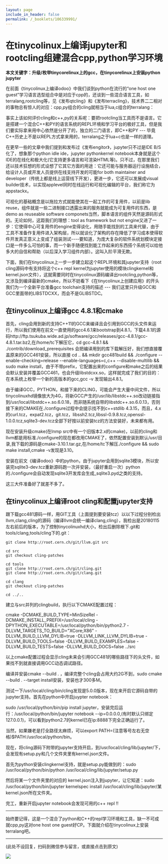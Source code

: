 ```yaml
---
layout: page
include_in_header: false
permalink: /_booklets/106339991/
---
```

在tinycolinux上编译jupyter和rootcling组建混合cpp,python学习环境
=====

__本文关键字：升级/枚举tinycorelinux上的gcc，在tinycorelinux上安装python jupyter__

在前面《tinycolinux上编译odoo》中我们谈到python在流行的“one host one guest”学习语言选型组合中是对应于cpp的，还谈到一些混合语言工具，如terralang,rootcling等，见《发布qtcling》和《发布terracling》，技术界二二相对的事物总有惊人的对应：cpp,py组合的cling就相当于lua,c组合的terralang：

事实上该如何评价cling和c++,py的关系呢：要把rootcling当工具而不是语言。它是搭建一个混合C++和PY的语言系统的REPL环境和学习平台的极好工具，但是我们要实际拿来用中心依然是分开了的，独立的二门语言，即C++和PY --- 毕竟C++历史上不是以REPL方式拿来用的，terralang之于lua+c也是一样的道理。

在更早一些的文章中我们提到和发布过《发布engitor》，jupyter只不过是IDE B/S化了，想象那个python idle ide，jupyter pythonkernel notebook本身就是这个IDE的在线化和极大化(它支持更多语言和可渲染HTML等)。只不过，在那里我们还以技术狂想的形式设想了它其它方面的用途：它还可能与服务器运行设施结合，给设计人员或开发人员提供在线支持开发的可能for both maintainer and developer（传统上都是线上运营线下开发），更进一步，它还可以发展成visual builder技术，以实现applevel同时在线运行和可视化编辑的平台，我们称它为appstackx。

可视化的基础概念是以拖拉方式就能使其在一起工作的可复用件，以前是lib reuse，组件就是一些二进制接口透露出来的服务就能成为可复用件的东西，是demo as reuseable software componets当然，脚本语言的组件天然是源码形式的。无论如何，这距我们的理想：tool as framework but not engine又进了一步：它使得中心可复用件的engine变得谈化，用随手能找到的工具来代替，由于工具不准备作复用件进入架构层，所以就谈化了架构的存在降低了学习成本使得软件开发真正意义上变成了组装测试----要知道，为庞大复杂的软件系统划模块定接口是一件多么可怕的事，而一个新手随便找到能工作起来的东西搭个系统可以给他多大的自信和帮助（以后深入学习组件内部）。这叫入阶平滑无欺。

下面，我们在tinycolinux上一步一步建立起这个REPL环境和其jupyter支持（root cling源码中有支持将这个c++ repl kernel为jupyter使用的模块clingkernel和kernel.json文件），这就需要同时在tinycolinux源码编译出rootcling,python等，又涉及到编译最新的cmake，所以不妨看下《在tinycolinux上创建应用》的开头我们为一个全新平台准备gcc toolchain支持的描述 --- 我们这里只升级GCC和GCC里面带的LIBSTDCXX，而会不是GLIBSTDC。

在tinycolinux上编译gcc 4.8.1和cmake
-----

首先，cling会用到新的支持C++11的GCC来编译且会引用到GCC的头文件来运行，所以我们使用在前文一直使用的gcc4.6.1来bootstrap到4.8.1，下载4.8.1的源码http://ftp.tsukuba.wide.ad.jp/software/gcc/releases/gcc-4.8.1/gcc-4.8.1.tar.bz2,在/home/tc下解压它，cd gcc-4.8.1 && ./contrib/download_prerequisites 会把编译用到的库下载解压好，我们想直接覆盖原来的GCC461安装，所以直接 cd .. && mkdir gcc481build && ./configure --enable-checking=release --enable-languages=c,c++ --disable-multilib && sudo make install，由于不带prefix，它配置出来的configure和make之后的结果会默认安装并覆盖GCC461，也会升级libstdcxx.so，这样就完成了我们的目的：在本系统上枚举一个新的高版本的gcc,gcc -v 发现输出4.8.1。

由于编译GCC，PYTHON，和接下来的CLING，可能会产生大量中间文件，所以tinycolinuxhd镜像放大为4G，将新GCC产生的/usr/lib/libstdc++.so改动链接指到/usr/local/libstdc++.so.6.0.18，而非随系统自带的libstdc++.so.6.0.13，否则接下来的CMAKE在./configure过程中会提示找不到c++stdlib 4.3.15，而且，4.x的curl.tcz，expat2.tcz，git.tcz，libssh2.tcz,libssl-0.9.8.tcz,openssl-1.0.0.tcz,sqlite3-dev.tcz全部下好按以前安装tcz的方法安装好，未来都有用。

现在安装升级cmake(在lnmp src中有一个旧版本2.x的cmake)，以前的cling和llvm都是用标准./configure的现在都改用CMAKE了，依然配置安装到默认/usr/目录,我下载的源码是cmake-3.10.1.tar.gz,在/home/tc下解压./configure && sudo make install,cmake -v发现是3.10。

安装在前文《编译odoo》中的python，由于jupyter会用到sqlite3模块，所以安装完sqlite3-dev.tcz重新源码跑一次并安装，（最好重启一次）python的./configure会自动发现sqlite3开发库会生成_sqlite3.pyd之类的支持。

这三大件准备好了就差不多了。

在tinycolinux上编译root cling和配置jupyter支持
-----

跟下载gcc481源码一样，用GIT工具（上面提到要安装tcz）以以下过程分别检出llvm,clang,cling的源码（编译llvm会统一编译clang,cling），我检出是20180115左右前后的版本，为了控制tinycolinuxhd大小，检出后删除根下.git和tools/clang,tools/cling下的.git：

```
git clone http://root.cern.ch/git/llvm.git src

cd src
git checkout cling-patches

cd tools
git clone http://root.cern.ch/git/cling.git
git clone http://root.cern.ch/git/clang.git

cd clang
git checkout cling-patches

cd ../..
```

建立与src并列的clingbuild，执行以下CMAKE配置过程：

cmake -DCMAKE_BUILD_TYPE=MinSizeRel -DCMAKE_INSTALL_PREFIX=/usr/local/cling -DPYTHON_EXECUTABLE=/usr/local/python/bin/python2.7 -DLLVM_TARGETS_TO_BUILD="XCore;X86" -DLLVM_BUILD_LLVM_DYLIB=true -DLLVM_LINK_LLVM_DYLIB=true -DLLVM_BUILD_TOOLS=false -DLLVM_BUILD_EXAMPLES=false -DLLVM_BUILD_TESTS=false -DLLVM_BUILD_DOCS=false ../src

以上cmake配置过程会显示cling未来会引用GCC481的哪些路径下的头文件，如果找不到就直接调用GCC动态调试路径。

编译并安装cmake --build .   ，编译完整个cling会占用大约2G不到，sudo cmake --build . --target install安装，安装也才300多M。

测试一下/usr/local/cling/bin/cling发现是5.0.0版本，现在来开启它源码自带的jupyter支持。首先在python中开启juypter notebook：

sudo /usr/local/python/bin/pip install jupyter，安装完后运行：/usr/local/python/bin/jupyter notebook --ip=0.0.0.0,(有时默认只绑定127.0.0.1)，可以看到python2.7的kernel已在ip:8888下完全正确运行了。

当然，如果嫌老是打全路径太麻烦，可以export PATH=(注意等号左右无空格)$PATH:/usr/local/python/bin。

现在，将cling源码下附带的jupyter支持开启，到/usr/local/cling/lib/jupyter/下，会发现有setup.py和几个文件夹里有kernel.json文件。

首先为python安装clingkernel支持，就是setup.py能做到的：sudo /usr/local/python/bin/python /usr/local/cling/lib/jupyter/setup.py

然后将某一个文件夹里的对应的 kernel.json注入到jupyter，让它知道：sudo /usr/local/python/bin/jupyter kernelspec install /usr/local/cling/lib/jupyter/某kernel.json所在文件夹。

完工，重新开启jupyter notebook会发现可用的c++ repl !!

-------

始终要记得，这是一个混合了python和C++的repl学习环境和工具，缺一不可成就cpp,py这对one host one guest好CP。下面就介绍在tinycolinux上安装terralang吧。


-----


(此处不设回复，扫码到微信参与留言，或直接点击到原文)

![](/p/106339991/qrcode.png)

<!-- Markdeep: -->
<meta charset="utf-8">
<link rel="stylesheet" href="../../res/aloha.css?">

<script src="../../res/markdeep.min.js" charset="utf-8"></script>



